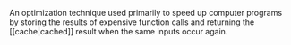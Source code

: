 An optimization technique used primarily to speed up computer programs by storing the results of expensive function calls and returning the [[cache|cached]] result when the same inputs occur again.
